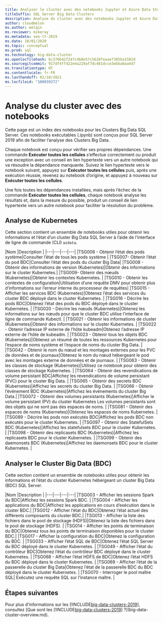```yaml
---
title: Analyser le cluster avec des notebooks Jupyter et Azure Data Studio
titleSuffix: SQL Server Big Data Clusters
description: Analyse du cluster avec des notebooks Jupyter et Azure Data Studio sur le cluster Big Data SQL Server 2019.
author: cloudmelon
ms.author: melqin
ms.reviewer: mikeray
ms.metadata: seo-lt-2019
ms.date: 10/01/2020
ms.topic: conceptual
ms.prod: sql
ms.technology: big-data-cluster
ms.openlocfilehash: bc370b42f247c4b8e57c5628feaae7385ba1502d
ms.sourcegitcommit: 917df4ffd22e4a229af7dc481dcce3ebba0aa4d7
ms.translationtype: HT
ms.contentlocale: fr-FR
ms.lasthandoff: 02/10/2021
ms.locfileid: "100039372"
---
```

# <a name="monitoring-cluster-with-notebooks"></a>Analyse du cluster avec des notebooks

Cette page est un index des notebooks pour les Clusters Big Data SQL Server. Ces notebooks exécutables (.ipynb) sont conçus pour SQL Server 2019 afin de faciliter l’analyse des Clusters Big Data.

Chaque notebook est conçu pour vérifier ses propres dépendances. Une commande **Exécuter toutes les cellules** s’effectue correctement ou produit une exception avec un conseil en lien hypertexte vers un autre notebook qui va résoudre la dépendance manquante. Suivez le lien hypertexte vers le notebook suivant, appuyez sur **Exécuter toutes les cellules** puis, après une exécution réussie, revenez au notebook d’origine, et appuyez à nouveau sur **Exécuter toutes les cellules**.

Une fois toutes les dépendances installées, mais après l’échec de la commande **Exécuter toutes les cellules**, chaque notebook analyse les résultats et, dans la mesure du possible, produit un conseil de lien hypertexte vers un autre notebook pour faciliter la résolution du problème.


## <a name="monitoring-kubernetes"></a>Analyse de Kubernetes

Cette section contient un ensemble de notebooks utiles pour obtenir les informations et l’état d’un cluster Big Data SQL Server à l’aide de l’interface de ligne de commande (CLI) `azdata`.

|Nom |Description |
|---|---|---|---|
|TSG006 - Obtenir l’état des pods système|Consulter l’état de tous les pods système |
|TSG007- Obtenir l’état du pod BDC|Consulter l’état des pods du cluster Big Data|
|TSG008 - Obtenir des informations de version (Kubernetes)|Obtenir des informations sur le cluster Kubernetes.|
|TSG009- Obtenir des nœuds (Kubernetes)|Obtenir les contextes Kubernetes. |
|TSG010 - Obtenir les contextes de configuration|Utilisation d’une requête DMV pour obtenir plus d’informations sur l’erreur interne du processeur de requêtes|
|TSG015 - Afficher les services BDC (Kubernetes)|Obtenez l’état des services du cluster BDC déployé dans le cluster Kubernetes. |
|TSG016 - Décrire les pods BDC|Obtenez l’état des pods du BDC déployé dans le cluster Kubernetes. |
|TSG020 - Décrire les nœuds (Kubernetes)|Obtenez les informations sur les nœuds pour que le cluster BDC utilise l’interface de ligne de commande Kubectl. |
|TSG021 - Obtenir les informations de cluster (Kubernetes)|Obtenir des informations sur le cluster Kubernetes. |
|TSG022 - Obtenir l’adresse IP externe de l’hôte kubeadm|Obtenez l’adresse IP externe de l’hôte de kubeadm. |
|TSG023 - Obtenir tous les objets BDC (Kubernetes)|Obtenez un résumé de toutes les ressources Kubernetes pour l’espace de noms système et l’espace de noms du cluster Big Data. |
|TSG042 - Obtenir le nom du nœud et les montages externes pour les PVC de données et de journaux|Obtenez le nom du nœud hébergeant le pod avec les montages externe de données et de journaux. |
|TSG063 - Obtenir les classes de stockage (Kubernetes)|Utilisez ce notebook pour obtenir des classes de stockage Kubernetes. |
|TSG064 - Obtenir des revendications de volume persistant BDC|Affichez les revendications de volume persistant (PVC) pour le cluster Big Data. |
|TSG065 - Obtenir des secrets BDC (Kubernetes)|Affichez les secrets du cluster Big Data. |
|TSG066 - Obtenir l’événement BDC (Kubernetes)|Affichez les événements du cluster Big Data.|
|TSG072 - Obtenir des volumes persistants (Kubernetes)|Afficher le volume persistant (PV) du cluster Kubernetes Les volumes persistants sont des objets qui ne sont pas des espaces de noms. |
|TSG081 - Obtenir des espaces de noms (Kubernetes)|Obtenez les espaces de noms Kubernetes. |
|TSG089 - Décrire les pods non exécutés BDC|Affichez les pods BDC non exécutés pour le cluster Kubernetes. |
|TSG097 - Obtenir des StatefulSets BDC (Kubernetes)|Affichez les statefulsets BDC pour le cluster Kubernetes. |
|TSG098 - Obtenir des replicasets BDC (Kubernetes)|Affichez les replicasets BDC pour le cluster Kubernetes. |
|TSG099 - Obtenir des daemonsets BDC (Kubernetes)|Affichez les daemonsets BDC pour le cluster Kubernetes. |


## <a name="monitor-big-data-cluster-bdc"></a>Analyser le Cluster Big Data (BDC)

Cette section contient un ensemble de notebooks utiles pour obtenir les informations et l’état du cluster Kubernetes hébergeant un cluster Big Data (BDC) SQL Server.

|Nom |Description |
|---|---|---|---|
|TSG003 - Afficher les sessions Spark du BDC|Affichez les sessions Spark BDC. |
|TSG004 - Afficher les applications du BDC|Affichez les applications en cours d’exécution dans le cluster BDC.|
|TSG012 - Afficher l’état du BDC|Obtenez l’état actuel des différents composants du cluster BDC.|
|TSG013 - Afficher la liste des fichiers dans le pool de stockage (HDFS)|Obtenez la liste des fichiers dans le pool de stockage (HDFS). |
|TSG014 - Afficher les points de terminaison du BDC|Obtenez tous les points de terminaison disponibles pour le cluster BDC.|
|TSG017 - Afficher la configuration du BDC|Obtenez la configuration du BDC. |
|TSG033 - Afficher l’état SQL de BDC|Obtenez l’état SQL Server du BDC déployé dans le cluster Kubernetes. |
|TSG049 - Afficher l’état du contrôleur BDC|Obtenez l’état du contrôleur BDC déployé dans le cluster Kubernetes. |
|TSG068 - Afficher l’état HDFS de BDC|Obtenez l’état HDFS du BDC déployé dans le cluster Kubernetes. |
|TSG069 - Afficher l’état de la passerelle du cluster Big Data|Obtenez l’état de la passerelle BDC du BDC déployé dans le cluster Kubernetes. |
|TSG070 - Interroger le pool maître SQL| Exécutez une requête SQL sur l’instance maître. |

## <a name="next-steps"></a>Étapes suivantes

Pour plus d’informations sur les [!INCLUDE[big-data-clusters-2019](../includes/ssbigdataclusters-ss-nover.md)], consultez [Que sont les [!INCLUDE[big-data-clusters-2019](../includes/ssbigdataclusters-ver15.md)] ?](big-data-cluster-overview.md).
